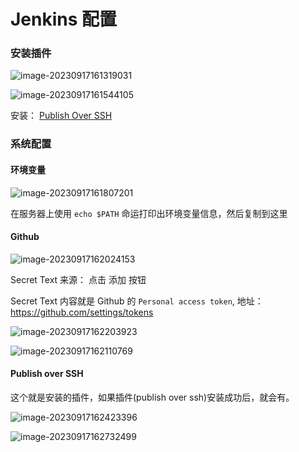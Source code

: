 # Jenkins 配置

### 安装插件

![image-20230917161319031](https://qn.huat.xyz/mac/202309171613057.png)

![image-20230917161544105](https://qn.huat.xyz/mac/202309171615126.png)

安装： [Publish Over SSH](https://plugins.jenkins.io/publish-over-ssh)

### 系统配置

#### 环境变量

![image-20230917161807201](https://qn.huat.xyz/mac/202309171618220.png)

在服务器上使用 `echo $PATH` 命运打印出环境变量信息，然后复制到这里

#### Github

![image-20230917162024153](https://qn.huat.xyz/mac/202309171620178.png)

Secret Text 来源： 点击 添加 按钮

Secret Text 内容就是 Github 的 `Personal access token`, 地址： https://github.com/settings/tokens

![image-20230917162203923](https://qn.huat.xyz/mac/202309171622951.png)

![image-20230917162110769](https://qn.huat.xyz/mac/202309171621799.png)

#### Publish over SSH

这个就是安装的插件，如果插件(publish over ssh)安装成功后，就会有。

![image-20230917162423396](https://qn.huat.xyz/mac/202309171624424.png)

![image-20230917162732499](https://qn.huat.xyz/mac/202309171627526.png)
